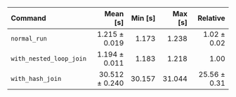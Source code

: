 | Command | Mean [s] | Min [s] | Max [s] | Relative |
|:---|---:|---:|---:|---:|
| `normal_run` | 1.215 ± 0.019 | 1.173 | 1.238 | 1.02 ± 0.02 |
| `with_nested_loop_join` | 1.194 ± 0.011 | 1.183 | 1.218 | 1.00 |
| `with_hash_join` | 30.512 ± 0.240 | 30.157 | 31.044 | 25.56 ± 0.31 |
